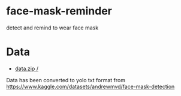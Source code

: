 # face-mask-reminder
detect and remind to wear face mask
# Data
* <a href="(https://drive.google.com/file/d/17EjaIIj3YGiemA9cJD2so2i9ZdMIJ5Vb/view?usp=sharing)">data.zip /</a>

Data has been converted to yolo txt format from https://www.kaggle.com/datasets/andrewmvd/face-mask-detection
